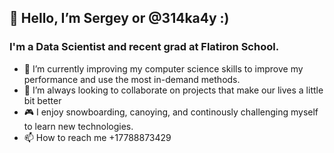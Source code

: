 ## 👋 Hello, I’m Sergey or @314ka4y  :) 

### I'm a Data Scientist and recent grad at Flatiron School.

- 👀 I’m currently improving my computer science skills to improve my performance and use the most in-demand methods.
- 💞️ I’m always looking to collaborate on projects that make our lives a little bit better
- 🎮 I enjoy snowboarding, canoying, and continously challenging myself to learn new technologies.
- 📫 How to reach me +17788873429


<!---
314ka4y/314ka4y is a ✨ special ✨ repository because its `README.md` (this file) appears on your GitHub profile.
You can click the Preview link to take a look at your changes.
--->

